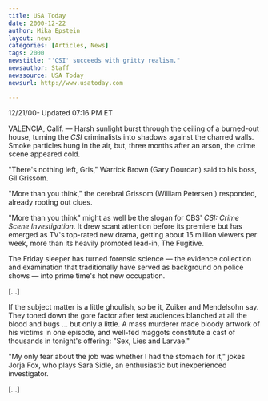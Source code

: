 ```yaml
---
title: USA Today
date: 2000-12-22
author: Mika Epstein
layout: news
categories: [Articles, News]
tags: 2000
newstitle: "'CSI' succeeds with gritty realism."
newsauthor: Staff  
newssource: USA Today  
newsurl: http://www.usatoday.com  

---
```

12/21/00- Updated 07:16 PM ET

VALENCIA, Calif. &#8212; Harsh sunlight burst through the ceiling of a burned-out house, turning the *CSI* criminalists into shadows against the charred walls. Smoke particles hung in the air, but, three months after an arson, the crime scene appeared cold.

"There's nothing left, Gris," Warrick Brown (Gary Dourdan) said to his boss, Gil Grissom.

"More than you think," the cerebral Grissom (William Petersen ) responded, already rooting out clues.

"More than you think" might as well be the slogan for CBS' *CSI: Crime Scene Investigation*. It drew scant attention before its premiere but has emerged as TV's top-rated new drama, getting about 15 million viewers per week, more than its heavily promoted lead-in, The Fugitive.

The Friday sleeper has turned forensic science &#8212; the evidence collection and examination that traditionally have served as background on police shows &#8212; into prime time's hot new occupation.

[...]

If the subject matter is a little ghoulish, so be it, Zuiker and Mendelsohn say. They toned down the gore factor after test audiences blanched at all the blood and bugs ... but only a little. A mass murderer made bloody artwork of his victims in one episode, and well-fed maggots constitute a cast of thousands in tonight's offering: "Sex, Lies and Larvae."

"My only fear about the job was whether I had the stomach for it," jokes Jorja Fox, who plays Sara Sidle, an enthusiastic but inexperienced investigator.

[...]

